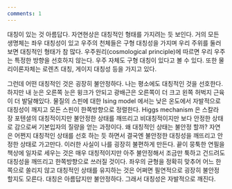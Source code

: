 ```yaml
---
comments: 1
---
```

대칭이 있는 것 아름답다. 자연현상은 대칭적인 형태를 가지려는 듯 보인다. 거의 모든 생명체는 좌우 대칭성이 있고 우주의 천체들은 구형 대칭성을 가지며 우리 주위를 둘러보면 대칭적인 형태가 참 많다. 우주원리(cosmological principle)에 따르면 우리 우주는 특정한 방향을 선호하지 않는다. 우주 자체도 구형 대칭이 있다고 볼 수 있다. 또한 물리이론자체는 로렌츠 대칭, 게이지 대칭성 등을 가지고 있다.

그런데 어떤 대칭적인 것은 굉장히 불안정하다. 나는 평소에도 대칭적인 것을 선호한다. 하지만 내 눈은 오른쪽 눈은 윙크가 안되고 광배근은 오른쪽이 더 크고 왼쪽 허벅지 근육이 더 발달해있다. 물질의 스핀에 대한 Ising model 에서는 낮은 온도에서 자발적으로 대칭성이 깨지고 모든 스핀이 한쪽방향으로 정렬한다. Higgs mechanism 은 스칼라 장 포텐셜의 대칭적이지만 불안정한 상태를 깨뜨리고 비대칭적이지만 보다 안정한 상태로 감으로써 기본입자의 질량을 얻는 과정이다. 왜 대칭적인 상태는 불안정 할까? 자연은 어쩐지 대칭적인 상태를 선호 하는 듯 하면서 결국엔 불안정한 대칭성을 깨뜨리고 안정한 상태로 가고만다. 이러한 사실이 나를 굉장히 불편하게 만든다.
끝이 뭉툭한 연필을 책상에 일자로 세우는 것은 매우 대칭적이지만 아주 불안정해서 조금만 툭하고 건드려도 대칭성을 깨뜨리고 한쪽방향으로 쓰러질 것이다. 좌우의 균형을 정확히 맞추어 어느 한쪽으로 쏠리지 않고 대칭적인 상태를 유지하는 것은 어쩌면 필연적으로 굉장히 불안정 할지도 모른다.
대칭은 아름답지만 불안정하다. 그래서 대칭성은 자발적으로 깨진다.